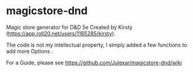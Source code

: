 # magicstore-dnd

Magic store generator for D&D 5e
Created by Kirsty (https://app.roll20.net/users/1165285/kirsty).

The code is not my intellectual property, I simply added a few functions to add more Options .

For a Guide, please see https://github.com/Julexar/magicstore-dnd/wiki
